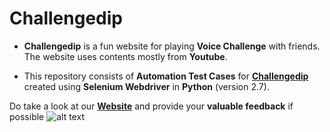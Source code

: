 Challengedip
============
+ **Challengedip** is a fun website for playing **Voice Challenge** with friends. The website uses contents mostly from __Youtube__.

+ This repository consists of **Automation Test Cases** for [**Challengedip**](https://challengedip.com/) created using __Selenium Webdriver__ in **Python** (version 2.7).

Do take a look at our [**Website**](https://challengedip.com/) and provide your **valuable feedback** if possible
![alt text](https://drive.google.com/file/d/1AVYHhHXU1KeiVwR6VjwjR-5Ia_oIwuX-/view?usp=sharing)
